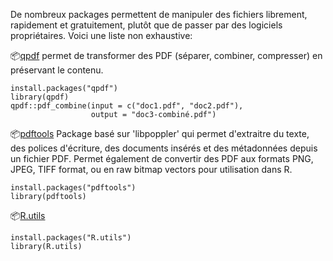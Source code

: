 De nombreux packages permettent de manipuler des fichiers librement, rapidement et gratuitement, plutôt que de passer par des logiciels propriétaires. 
Voici une liste non exhaustive:

📦[qpdf](https://cran.r-project.org/web/packages/qpdf/index.html) permet de transformer des PDF (séparer, combiner, compresser) en préservant le contenu.
```{r}
install.packages("qpdf")
library(qpdf)
qpdf::pdf_combine(input = c("doc1.pdf", "doc2.pdf"),
                  output = "doc3-combiné.pdf")
```

📦[pdftools](https://cran.r-project.org/web/packages/pdftools/index.html)
Package basé sur 'libpoppler' qui permet d'extraitre du texte, des polices d'écriture, des documents insérés et des métadonnées depuis un fichier PDF. 
Permet également de convertir des PDF aux formats PNG, JPEG, TIFF format, ou en raw bitmap vectors pour utilisation dans R.
```{r}
install.packages("pdftools")
library(pdftools)
```

📦[R.utils](https://cran.r-project.org/web/packages/R.utils/index.html)
```{r}
install.packages("R.utils")
library(R.utils)
```
